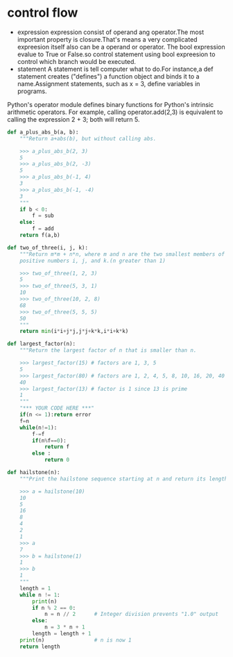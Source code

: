 # control flow

* expression
expression consist of operand ang operator.The most important property is closure.That's means a very complicated expreesion itself also can be a operand or operator.
The bool expression evalue to True or False.so control statement using bool expreesion to control which branch would be executed.
* statement
A statement is tell computer what to do.For instance,a  def statement creates ("defines") a function object and binds it to a name.Assignment statements, such as x = 3, define variables in programs.

Python's operator module defines binary functions for Python's intrinsic arithmetic operators. For example, calling operator.add(2,3) is equivalent to calling the expression 2 + 3; both will return 5.

``` python
def a_plus_abs_b(a, b):
    """Return a+abs(b), but without calling abs.

    >>> a_plus_abs_b(2, 3)
    5
    >>> a_plus_abs_b(2, -3)
    5
    >>> a_plus_abs_b(-1, 4)
    3
    >>> a_plus_abs_b(-1, -4)
    3
    """
    if b < 0:
        f = sub
    else:
        f = add
    return f(a,b)
```

```python
def two_of_three(i, j, k):
    """Return m*m + n*n, where m and n are the two smallest members of the
    positive numbers i, j, and k.(n greater than 1)

    >>> two_of_three(1, 2, 3)
    5
    >>> two_of_three(5, 3, 1)
    10
    >>> two_of_three(10, 2, 8)
    68
    >>> two_of_three(5, 5, 5)
    50
    """
    return min(i*i+j*j,j*j+k*k,i*i+k*k)
```

```python
def largest_factor(n):
    """Return the largest factor of n that is smaller than n.

    >>> largest_factor(15) # factors are 1, 3, 5
    5
    >>> largest_factor(80) # factors are 1, 2, 4, 5, 8, 10, 16, 20, 40
    40
    >>> largest_factor(13) # factor is 1 since 13 is prime
    1
    """
    "*** YOUR CODE HERE ***"
    if(n <= 1):return error
    f=n
    while(n!=1):
        f-=f
        if(n%f==0):
            return f
        else :
            return 0
```

```python
def hailstone(n):
    """Print the hailstone sequence starting at n and return its length.

    >>> a = hailstone(10)
    10
    5
    16
    8
    4
    2
    1
    >>> a
    7
    >>> b = hailstone(1)
    1
    >>> b
    1
    """
    length = 1
    while n != 1:
        print(n)
        if n % 2 == 0:
            n = n // 2      # Integer division prevents "1.0" output
        else:
            n = 3 * n + 1
        length = length + 1
    print(n)                # n is now 1
    return length
```
